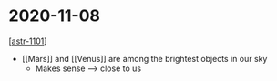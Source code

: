# 2020-11-08

[[astr-1101]]

- [[Mars]] and [[Venus]] are among the brightest objects in our sky
  - Makes sense --> close to us

[//begin]: # "Autogenerated link references for markdown compatibility"
[astr-1101]: astr-1101 "ASTR 1101 - Intro to the Solar System"
[//end]: # "Autogenerated link references"